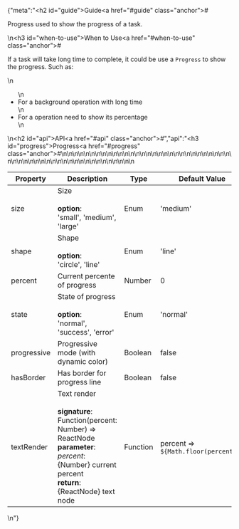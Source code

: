 {"meta":"<h2 id=\"guide\">Guide<a href=\"#guide\" class=\"anchor\">#</a></h2><p>Progress used to show the progress of a task.</p>\n<h3 id=\"when-to-use\">When to Use<a href=\"#when-to-use\" class=\"anchor\">#</a></h3><p>If a task will take long time to complete, it could be use a <code>Progress</code> to show the progress. Such as:</p>\n<ul>\n<li>For a background operation with long time</li>\n<li>For a operation need to show its percentage</li>\n</ul>\n<h2 id=\"api\">API<a href=\"#api\" class=\"anchor\">#</a></h2>","api":"<h3 id=\"progress\">Progress<a href=\"#progress\" class=\"anchor\">#</a></h3><table>\n<thead>\n<tr>\n<th>Property</th>\n<th>Description</th>\n<th>Type</th>\n<th>Default Value</th>\n</tr>\n</thead>\n<tbody>\n<tr>\n<td>size</td>\n<td>Size <br><br><strong>option</strong>:<br>&apos;small&apos;, &apos;medium&apos;, &apos;large&apos;</td>\n<td>Enum</td>\n<td>&apos;medium&apos;</td>\n</tr>\n<tr>\n<td>shape</td>\n<td>Shape <br><br><strong>option</strong>:<br>&apos;circle&apos;, &apos;line&apos;</td>\n<td>Enum</td>\n<td>&apos;line&apos;</td>\n</tr>\n<tr>\n<td>percent</td>\n<td>Current percente of progress</td>\n<td>Number</td>\n<td>0</td>\n</tr>\n<tr>\n<td>state</td>\n<td>State of progress <br><br><strong>option</strong>:<br>&apos;normal&apos;, &apos;success&apos;, &apos;error&apos;</td>\n<td>Enum</td>\n<td>&apos;normal&apos;</td>\n</tr>\n<tr>\n<td>progressive</td>\n<td>Progressive mode (with dynamic color)</td>\n<td>Boolean</td>\n<td>false</td>\n</tr>\n<tr>\n<td>hasBorder</td>\n<td>Has border for progress line</td>\n<td>Boolean</td>\n<td>false</td>\n</tr>\n<tr>\n<td>textRender</td>\n<td>Text render <br><br><strong>signature</strong>:<br>Function(percent: Number) =&gt; ReactNode<br><strong>parameter</strong>:<br><em>percent</em>: {Number} current percent<br><strong>return</strong>:<br>{ReactNode} text node<br></td>\n<td>Function</td>\n<td>percent =&gt; <code>${Math.floor(percent)}%</code></td>\n</tr>\n</tbody>\n</table>\n"}